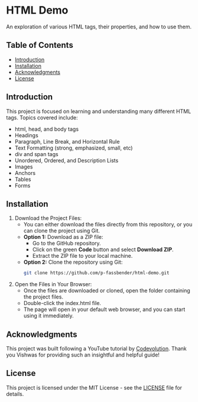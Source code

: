 # HTML Demo
An exploration of various HTML tags, their properties, and how to use them.

## Table of Contents
- [Introduction](#introduction)
- [Installation](#installation)
- [Acknowledgments](#acknowledgments)
- [License](#license)

## Introduction
This project is focused on learning and understanding many different HTML tags. Topics covered include:
- html, head, and body tags
- Headings
- Paragraph, Line Break, and Horizontal Rule
- Text Formatting (strong, emphasized, small, etc)
- div and span tags
- Unordered, Ordered, and Description Lists
- Images
- Anchors
- Tables
- Forms

## Installation
1. Download the Project Files:
    - You can either download the files directly from this repository, or you can clone the project using Git.
    - **Option 1:** Download as a ZIP file:
      - Go to the GitHub repository.
      - Click on the green **Code** button and select **Download ZIP**.
      - Extract the ZIP file to your local machine.
    - **Option 2:** Clone the repository using Git:
      ```bash
      git clone https://github.com/p-fassbender/html-demo.git

2. Open the Files in Your Browser:
    - Once the files are downloaded or cloned, open the folder containing the project files.
    - Double-click the index.html file.
    - The page will open in your default web browser, and you can start using it immediately.

## Acknowledgments
This project was built following a YouTube tutorial by [Codevolution](https://www.youtube.com/watch?v=N8YMl4Ezp4g). 
Thank you Vishwas for providing such an insightful and helpful guide!

## License
This project is licensed under the MIT License - see the [LICENSE](LICENSE) file for details.
